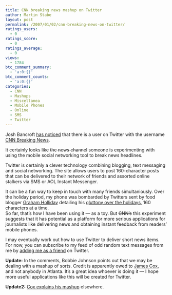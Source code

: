 ```yaml
---
title: CNN breaking news mashup on Twitter
author: Martin Stabe
layout: post
permalink: /2007/01/02/cnn-breaking-news-on-twitter/
ratings_users:
  - 0
ratings_score:
  - 0
ratings_average:
  - 0
views:
  - 1784
btc_comment_summary:
  - 'a:0:{}'
btc_comment_counts:
  - 'a:0:{}'
categories:
  - CNN
  - Mashups
  - Miscellanea
  - Mobile Phones
  - Online
  - SMS
  - Twitter
---
```

Josh Bancroft [has noticed][1] that there is a user on Twitter with the username [CNN Breaking News][2].

It certainly looks like <strike>the news channel</strike> someone is experimenting with using the mobile social networking tool to break news headlines.

Twitter is certainly a clever technology combining blogging, text messaging and social networking. The site allows users to post 160-character posts that can be delivered to their network of friends and assorted online stalkers via SMS or AOL Instant Messenger.

It can be a fun way to keep in touch with many friends simultaniously. Over the holiday period, my phone was bombarded by Twitters sent by food blogger [Graham Holliday][3] detailing his [gluttony over the holidays][4], 160 characters at a time.  
So far, that&#8217;s how I have been using it — as a toy. But <strike>CNN&#8217;s</strike> this experiment suggests that it has potential as a platform for more serious applications for journalists like delivering news and obtaining instant feedback from readers&#8217; mobile phones.

I may eventually work out how to use Twitter to deliver short news items. For now, you can subscribe to my feed of odd random text messages from me by [adding me as a friend][5] on Twitter.

**Update:** In the comments, Bobbie Johnson points out that we may be dealing with a mashup of sorts. Credit is apparently owed to [James Cox][6], and not anybody in Atlanta. It&#8217;s a great idea whoever is doing it — I hope more useful applications like this will be created for Twitter.

**Update2:** [Cox explains his mashup][7] elsewhere.[  
][7]

 [1]: http://www.tinyscreenfuls.com/2007/01/cnn-is-using-twitter-to-deliver-breaking-news/
 [2]: http://twitter.com/cnnbrk
 [3]: http://www.noodlepie.com
 [4]: http://www.twitter.com/noodlepie/all_updates
 [5]: http://twitter.com/martinstabe
 [6]: http://imajes.info/
 [7]: http://www.tinyscreenfuls.com/2007/01/cnn-is-using-twitter-to-deliver-breaking-news/#comment-17116